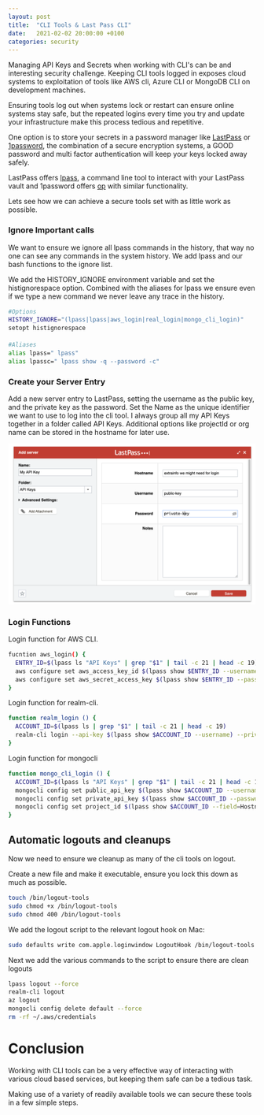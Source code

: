 ```yaml
---
layout: post
title:  "CLI Tools & Last Pass CLI"
date:   2021-02-02 20:00:00 +0100
categories: security
---
```


Managing API Keys and Secrets when working with CLI's can be and interesting security challenge. Keeping CLI tools logged in exposes cloud systems to exploitation of tools like AWS cli, Azure CLI or MongoDB CLI on development machines. 

Ensuring tools log out when systems lock or restart can ensure online systems stay safe, but the repeated logins every time you try and update your infrastructure make this process tedious and repetitive. 

One option is to store your secrets in a password manager like [LastPass](https://www.lastpass.com/) or [1password](https://1password.com/), the combination of a secure encryption systems, a GOOD password and multi factor authentication will keep your keys locked away safely. 

LastPass offers [lpass](https://github.com/lastpass/lastpass-cli), a command line tool to interact with your LastPass vault and 1password offers [op](https://1password.com/downloads/command-line/) with similar functionality. 

Lets see how we can achieve a secure tools set with as little work as possible.

### Ignore Important calls
We want to ensure we ignore all lpass commands in the history, that way no one can see any commands in the system history. We add lpass and our bash functions to the ignore list.

We add the HISTORY_IGNORE environment variable and set the histignorespace option. Combined with the aliases for lpass we ensure even if we type a new command we never leave any trace in the history.

```bash
#Options
HISTORY_IGNORE="(lpass|lpass|aws_login|real_login|mongo_cli_login)"
setopt histignorespace

#Aliases
alias lpass=" lpass"
alias lpassc=" lpass show -q --password -c"
```

### Create your Server Entry
Add a new server entry to LastPass, setting the username as the public key, and the private key as the password. Set the Name as the unique identifier we want to use to log into the cli tool. I always group all my API Keys together in a folder called API Keys. Additional options like projectId or org name can be stored in the hostname for later use.

![Lastpass Entry](/assets/new_secret.png)

### Login Functions

Login function for AWS CLI.

```bash
fucntion aws_login() {
  ENTRY_ID=$(lpass ls "API Keys" | grep "$1" | tail -c 21 | head -c 19)
  aws configure set aws_access_key_id $(lpass show $ENTRY_ID --username)
  aws configure set aws_secret_access_key $(lpass show $ENTRY_ID --password)
}
```

Login function for realm-cli.

```bash
function realm_login () {
  ACCOUNT_ID=$(lpass ls | grep "$1" | tail -c 21 | head -c 19)
  realm-cli login --api-key $(lpass show $ACCOUNT_ID --username) --private-api-key $(lpass show $ACCOUNT_ID --password)
}
```

Login function for mongocli

```bash
function mongo_cli_login () {
  ACCOUNT_ID=$(lpass ls "API Keys" | grep "$1" | tail -c 21 | head -c 19)
  mongocli config set public_api_key $(lpass show $ACCOUNT_ID --username)
  mongocli config set private_api_key $(lpass show $ACCOUNT_ID --password)
  mongocli config set project_id $(lpass show $ACCOUNT_ID --field=Hostname)
}
```

## Automatic logouts and cleanups

Now we need to ensure we cleanup as many of the cli tools on logout.

Create a new file and make it executable, ensure you lock this down as much as possible.
```bash
touch /bin/logout-tools
sudo chmod +x /bin/logout-tools
sudo chmod 400 /bin/logout-tools
```

We add the logout script to the relevant logout hook on Mac:
```bash
sudo defaults write com.apple.loginwindow LogoutHook /bin/logout-tools
```

Next we add the various commands to the script to ensure there are clean logouts

```bash
lpass logout --force
realm-cli logout
az logout
mongocli config delete default --force
rm -rf ~/.aws/credentials
```

# Conclusion 

Working with CLI tools can be a very effective way of interacting with various cloud based services, but keeping them safe can be a tedious task.

Making use of a variety of readily available tools we can secure these tools in a few simple steps.
